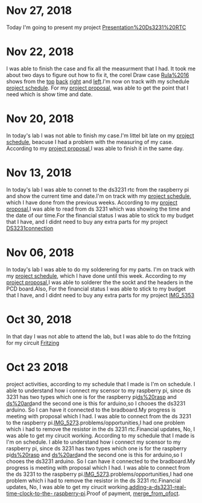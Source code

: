 # Nov 27, 2018
Today I'm going to present my project [Presentation%20Ds3231%20RTC](https://github.com/rulaone/DS3231/blob/master/Presentation%20Ds3231%20RTC.pptx)

# Nov 22, 2018 

I was able to finish the case and fix all the measurment that I had. It took me about two days to figure out how to fix it, the corel Draw case [Rula%2016](https://github.com/rulaone/DS3231/blob/master/Rula%2016.cdr) shows from the [top](https://raw.githubusercontent.com/rulaone/DS3231/master/top.JPG) [back](https://raw.githubusercontent.com/rulaone/DS3231/master/back.JPG) [right](https://raw.githubusercontent.com/rulaone/DS3231/master/right.JPG) and [left](https://raw.githubusercontent.com/rulaone/DS3231/master/left.JPG).I'm now on track with my schedule [project schedule](https://github.com/rulaone/DS3231/blob/master/documentation/Rula%20Schedule.docx). For my [project proposal](https://github.com/rulaone/DS3231/blob/master/RULAPR.xlsx), was able to get the point that I need which is show time and date.  



#  Nov 20, 2018 
In today's lab I was not able to finish my case.I'm littel bit late on my [project schedule](https://github.com/rulaone/DS3231/blob/master/documentation/Rula%20Schedule.docx), beacuse I had a problem with the measuring of my case. According to my [project proposal](https://github.com/rulaone/DS3231/blob/master/RULAPR.xlsx),I was able to finish it in the same day. 
#  Nov 13, 2018 

In today's lab I was able to connet to the ds3231 rtc from the raspberry pi and show the current time and date.I'm on track with my [project schedule](https://github.com/rulaone/DS3231/blob/master/documentation/Rula%20Schedule.docx), which I have done from the previous weeks. According to my [project proposal](https://github.com/rulaone/DS3231/blob/master/RULAPR.xlsx),I was able to read from ds 3231 which was showing the time and the date of our time.For the financial status I was able to stick to my budget that I have, and I didnt need to buy any extra parts for my project [DS3231connection](https://raw.githubusercontent.com/rulaone/DS3231/master/DS3231connection.PNG)


 #  Nov 06, 2018
 
 
 In today's lab I was able to do my solderering for my parts. I'm on track with my [project schedule](https://github.com/rulaone/DS3231/blob/master/documentation/Rula%20Schedule.docx), which I have done until this week. According to my [project proposal](https://github.com/rulaone/DS3231/blob/master/RULAPR.xlsx),I was able to solderer the the sockt and the headers in 
 the PCD board.Also, For the financial status I was able to stick to my budget that I have, and I didnt need to buy any extra parts for 
 my project [IMG_5353](https://raw.githubusercontent.com/rulaone/DS3231/master/IMG_5353.JPG)



#  Oct 30, 2018

In that day I was not able to attend the lab, but I was able to do the fritzing for my circuit [Fritzing](https://raw.githubusercontent.com/rulaone/DS3231/master/Fritzing.PNG)
 
 
# Oct 23 2018

project activities, according to my schedule that I made is I'm on schedule. I able to understand how i connect my scensor to my 
raspberry pi, since ds 3231 has two types which one is for the raspberry pi[ds%20rasp](https://raw.githubusercontent.com/rulaone/DS3231/master/ds%20rasp.jpg) and [ds%20ard](https://raw.githubusercontent.com/rulaone/DS3231/master/ds%20ard.jpg)and the second one is this for arduino,so I chooes the ds3231 
arduino. So I can have it connected to the bradboard.My progress is meeting with proposal which I had. I was able to connect from the ds 
3231 to the raspberry pi.[IMG_5273](https://raw.githubusercontent.com/rulaone/DS3231/master/IMG_5273.JPG).problems/opportunities,I had 
one problem which i had to remove the resistor in the ds 3231 rtc.Financial updates, No, I was able to get my cirucit working.
According to my schedule that I made is I'm on schedule. I able to understand how i connect my scensor to my raspberry pi, since ds 3231 
has two types which one is for the raspberry pi[ds%20rasp](https://raw.githubusercontent.com/rulaone/DS3231/master/ds%20rasp.jpg) and 
[ds%20ard](https://raw.githubusercontent.com/rulaone/DS3231/master/ds%20ard.jpg)and the second one is this for arduino,so I chooes the 
ds3231 arduino. So I can have it connected to the bradboard.My progress is meeting with proposal which I had. I was able to connect from 
the ds 3231 to the raspberry pi.[IMG_5273](https://raw.githubusercontent.com/rulaone/DS3231/master/IMG_5273.JPG).problems/opportunities,I had one problem which i had to remove 
the resistor in the ds 3231 rtc.Financial updates, No, I was able to get my cirucit working.[adding-a-ds3231-real-time-clock-to-the-
raspberry-pi](https://www.raspberrypi-spy.co.uk/2015/05/adding-a-ds3231-real-time-clock-to-the-raspberry-pi/).Proof of payment,
[merge_from_ofoct](https://raw.githubusercontent.com/rulaone/DS3231/master/merge_from_ofoct.jpg).
</p>
